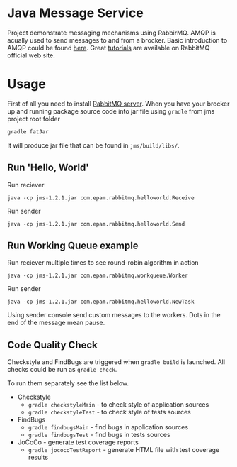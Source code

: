 # Java Message Service

Project demonstrate messaging mechanisms  using RabbirMQ. AMQP is acually used to send messages to and from a brocker.
Basic introduction to AMQP could be found [here](https://spring.io/understanding/AMQP).
Great [tutorials](http://www.rabbitmq.com/getstarted.html) are available on RabbitMQ official web site.

# Usage

First of all you need to install [RabbitMQ server](http://www.rabbitmq.com/install-windows-manual.html).
When you have your brocker up and running package source code into jar file using `gradle` from jms project root folder

```gradle
gradle fatJar
```

It will produce jar file that can be found in `jms/build/libs/`.

## Run 'Hello, World'

Run reciever 
```
java -cp jms-1.2.1.jar com.epam.rabbitmq.helloworld.Receive
```

Run sender 
```
java -cp jms-1.2.1.jar com.epam.rabbitmq.helloworld.Send
```

## Run Working Queue example

Run reciever multiple times to see round-robin algorithm in action 
```
java -cp jms-1.2.1.jar com.epam.rabbitmq.workqueue.Worker
```

Run sender
```
java -cp jms-1.2.1.jar com.epam.rabbitmq.helloworld.NewTask
```

Using sender console send custom messages to the workers. Dots in the end of the message mean pause.

## Code Quality Check

Checkstyle and FindBugs are triggered when `gradle build` is launched. All checks could be run as `gradle check`.

To run them separately see the list below.

* Checkstyle
  * `gradle checkstyleMain` - to check style of application sources
  * `gradle checkstyleTest` - to check style of tests sources
* FindBugs
  * `gradle findbugsMain` - find bugs in application sources
  * `gradle findbugsTest` - find bugs in tests sources
* JoCoCo - generate test coverage reports
  * `gradle jococoTestReport` - generate HTML file with test coverage results